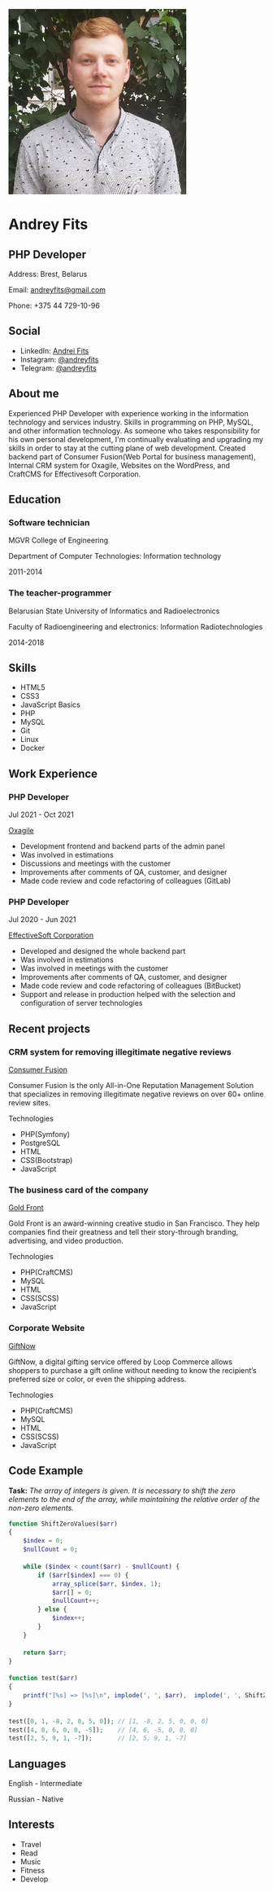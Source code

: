 ![Personal Photo](./images/photo.jpg "Andrey Fits")

# Andrey Fits 

## PHP Developer

Address: Brest, Belarus

Email: [andreyfits@gmail.com](mailto:andreyfits@gmail.com)

Phone: +375 44 729-10-96

## Social

- LinkedIn: [Andrei Fits](https://www.linkedin.com/in/andreifits/)
- Instagram: [@andreyfits](https://www.instagram.com/andreyfits/)
- Telegram: [@andreyfits](https://t.me/andreyfits)

## About me

Experienced PHP Developer with experience working in the information technology and services industry. Skills in
programming on PHP, MySQL, and other information technology. As someone who takes responsibility for his
own personal development, I'm continually evaluating and upgrading my skills in order to stay at the cutting plane
of web development. Created backend part of Consumer Fusion(Web Portal for business management), Internal CRM system
for Oxagile, Websites on the WordPress, and CraftCMS for Effectivesoft Corporation.


## Education

### Software technician

MGVR College of Engineering

Department of Computer Technologies: Information technology

2011-2014

### The teacher-programmer 

Belarusian State University of Informatics and Radioelectronics

Faculty of Radioengineering and electronics: Information Radiotechnologies

2014-2018

## Skills

- HTML5
- CSS3
- JavaScript Basics
- PHP
- MySQL
- Git
- Linux
- Docker


## Work Experience

### PHP Developer

Jul 2021 - Oct 2021

[Oxagile](https://www.oxagile.com/)

- Development frontend and backend parts of the admin panel
- Was involved in estimations
- Discussions and meetings with the customer
- Improvements after comments of QA, customer, and designer
- Made code review and code refactoring of colleagues (GitLab)

### PHP Developer

Jul 2020 - Jun 2021

[EffectiveSoft Corporation](https://www.effectivesoft.com/)

- Developed and designed the whole backend part
- Was involved in estimations
- Was involved in meetings with the customer
- Improvements after comments of QA, customer, and designer
- Made code review and code refactoring of colleagues (BitBucket)
- Support and release in production helped with the selection and configuration of server technologies

## Recent projects

### CRM system for removing illegitimate negative reviews

[Consumer Fusion](https://consumerfusion.com/)

Consumer Fusion is the only All-in-One Reputation Management Solution that specializes in removing illegitimate negative reviews on over 60+ online review sites.

Technologies
- PHP(Symfony)
- PostgreSQL
- HTML
- CSS(Bootstrap)
- JavaScript

### The business card of the company

[Gold Front](https://www.goldfront.com/)

Gold Front is an award-winning creative studio in San Francisco. They help companies find their greatness and tell their story-through branding, advertising, and video production.

Technologies
- PHP(CraftCMS)
- MySQL
- HTML
- CSS(SCSS)
- JavaScript

### Corporate Website

[GiftNow](https://www.giftnow.com/)

GiftNow, a digital gifting service offered by Loop Commerce allows shoppers to purchase a gift online without needing to know the recipient’s preferred size or color, or even the shipping address.

Technologies
- PHP(CraftCMS)
- MySQL
- HTML
- CSS(SCSS)
- JavaScript

## Code Example

**Task:** *The array of integers is given. It is necessary to shift the zero elements to the end of the array, while maintaining the relative order of the non-zero elements.*

```php
function ShiftZeroValues($arr)
{
    $index = 0;
    $nullCount = 0;
    
    while ($index < count($arr) - $nullCount) {
        if ($arr[$index] === 0) {
            array_splice($arr, $index, 1);
            $arr[] = 0;
            $nullCount++;
        } else {
            $index++;
        }
    }
    
    return $arr;
}

function test($arr)
{
    printf("[%s] => [%s]\n", implode(', ', $arr),  implode(', ', ShiftZeroValues($arr)));
}

test([0, 1, -8, 2, 0, 5, 0]); // [1, -8, 2, 5, 0, 0, 0]
test([4, 0, 6, 0, 0, -5]);    // [4, 6, -5, 0, 0, 0]
test([2, 5, 9, 1, -7]);       // [2, 5, 9, 1, -7]
```

## Languages

English - Intermediate

Russian - Native

## Interests

- Travel
- Read
- Music
- Fitness
- Develop
